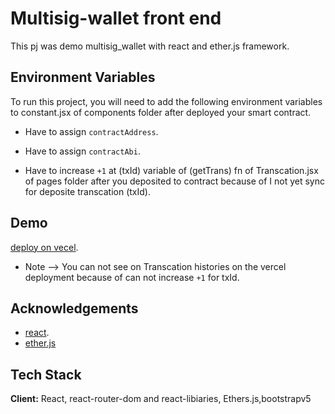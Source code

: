 
# Multisig-wallet front end

This pj was demo multisig_wallet with react and ether.js framework.


## Environment Variables

To run this project, you will need to add the following environment variables to constant.jsx of components folder after deployed your smart contract.

- Have to assign `contractAddress`.

- Have to assign `contractAbi`.

- Have to increase `+1` at (txId) variable of (getTrans) fn of Transcation.jsx of pages folder after you deposited to contract because of I not yet sync for deposite transcation (txId). 

## Demo

[deploy on vecel](https://multisig-wallet-frontend.vercel.app/).

- Note --> You can not see on Transcation histories on the vercel deployment because of can not increase `+1` for txId.

## Acknowledgements

 - [react](https://reactjs.org/).
 - [ether.js](https://docs.ethers.org/v6/)


## Tech Stack


**Client:** React, react-router-dom and react-libiaries, Ethers.js,bootstrapv5

